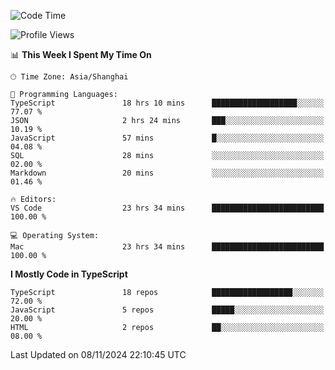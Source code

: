 <!--START_SECTION:waka-->
![Code Time](http://img.shields.io/badge/Code%20Time-6%2C865%20hrs%2023%20mins-blue)

![Profile Views](http://img.shields.io/badge/Profile%20Views-0-blue)

📊 **This Week I Spent My Time On** 

```text
🕑︎ Time Zone: Asia/Shanghai

💬 Programming Languages: 
TypeScript               18 hrs 10 mins      ███████████████████░░░░░░   77.07 % 
JSON                     2 hrs 24 mins       ███░░░░░░░░░░░░░░░░░░░░░░   10.19 % 
JavaScript               57 mins             █░░░░░░░░░░░░░░░░░░░░░░░░   04.08 % 
SQL                      28 mins             ░░░░░░░░░░░░░░░░░░░░░░░░░   02.00 % 
Markdown                 20 mins             ░░░░░░░░░░░░░░░░░░░░░░░░░   01.46 % 

🔥 Editors: 
VS Code                  23 hrs 34 mins      █████████████████████████   100.00 % 

💻 Operating System: 
Mac                      23 hrs 34 mins      █████████████████████████   100.00 % 
```

**I Mostly Code in TypeScript** 

```text
TypeScript               18 repos            ██████████████████░░░░░░░   72.00 % 
JavaScript               5 repos             █████░░░░░░░░░░░░░░░░░░░░   20.00 % 
HTML                     2 repos             ██░░░░░░░░░░░░░░░░░░░░░░░   08.00 % 
```




 Last Updated on 08/11/2024 22:10:45 UTC
<!--END_SECTION:waka-->
